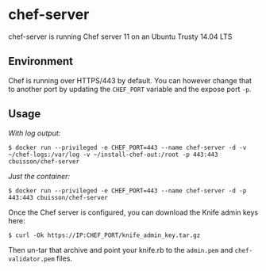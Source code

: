 # chef-server

chef-server is running Chef server 11 on an Ubuntu Trusty 14.04 LTS

## Environment
Chef is running over HTTPS/443 by default. You can however change that to another port by updating the `CHEF_PORT` variable and the expose port `-p`.

## Usage
*With log output:*

```
$ docker run --privileged -e CHEF_PORT=443 --name chef-server -d -v ~/chef-logs:/var/log -v ~/install-chef-out:/root -p 443:443 cbuisson/chef-server
```

*Just the container:*

```
$ docker run --privileged -e CHEF_PORT=443 --name chef-server -d -p 443:443 cbuisson/chef-server
```

Once the Chef server is configured, you can download the Knife admin keys here:

```
$ curl -Ok https://IP:CHEF_PORT/knife_admin_key.tar.gz
```

Then un-tar that archive and point your knife.rb to the `admin.pem` and `chef-validator.pem` files.

